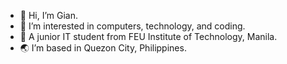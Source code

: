 - 👋 Hi, I’m Gian.
- 👀 I’m interested in computers, technology, and coding.
- 🏫 A junior IT student from FEU Institute of Technology, Manila.
- 🌏 I’m based in Quezon City, Philippines.
  
<!---
giancarlo0326/giancarlo0326 is a ✨ special ✨ repository because its `README.md` (this file) appears on your GitHub profile.
You can click the Preview link to take a look at your changes.
--->
